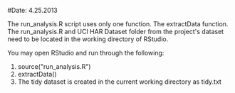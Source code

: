 #Date: 4.25.2013 

The run_analysis.R script uses only one function.  The extractData function.  The run_analysis.R and UCI HAR Dataset folder from the project's dataset need to be located in the working directory of RStudio.  

You may open RStudio and run through the following:

1. source("run_analysis.R")
2. extractData()  
3. The tidy dataset is created in the current working directory as tidy.txt


